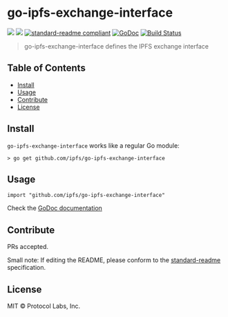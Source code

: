 # go-ipfs-exchange-interface

[![](https://img.shields.io/badge/made%20by-Protocol%20Labs-blue.svg?style=flat-square)](http://ipn.io)
[![](https://img.shields.io/badge/project-IPFS-blue.svg?style=flat-square)](http://ipfs.io/)
[![standard-readme compliant](https://img.shields.io/badge/standard--readme-OK-green.svg?style=flat-square)](https://github.com/RichardLitt/standard-readme)
[![GoDoc](https://godoc.org/github.com/ipfs/go-ipfs-exchange-interface?status.svg)](https://godoc.org/github.com/ipfs/go-ipfs-exchange-interface)
[![Build Status](https://travis-ci.org/ipfs/go-ipfs-exchange-interface.svg?branch=master)](https://travis-ci.org/ipfs/go-ipfs-exchange-interface)

> go-ipfs-exchange-interface defines the IPFS exchange interface

## Table of Contents

- [Install](#install)
- [Usage](#usage)
- [Contribute](#contribute)
- [License](#license)

## Install

`go-ipfs-exchange-interface` works like a regular Go module:

```
> go get github.com/ipfs/go-ipfs-exchange-interface
```

## Usage

```
import "github.com/ipfs/go-ipfs-exchange-interface"
```

Check the [GoDoc documentation](https://godoc.org/github.com/ipfs/go-ipfs-exchange-interface)

## Contribute

PRs accepted.

Small note: If editing the README, please conform to
the [standard-readme](https://github.com/RichardLitt/standard-readme) specification.

## License

MIT © Protocol Labs, Inc.
